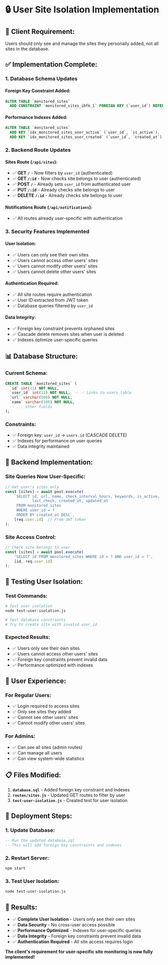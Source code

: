 # 🔒 User Site Isolation Implementation

## 🎯 **Client Requirement:**
Users should only see and manage the sites they personally added, not all sites in the database.

## ✅ **Implementation Complete:**

### **1. Database Schema Updates**

#### **Foreign Key Constraint Added:**
```sql
ALTER TABLE `monitored_sites`
  ADD CONSTRAINT `monitored_sites_ibfk_1` FOREIGN KEY (`user_id`) REFERENCES `users` (`id`) ON DELETE CASCADE;
```

#### **Performance Indexes Added:**
```sql
ALTER TABLE `monitored_sites`
  ADD KEY `idx_monitored_sites_user_active` (`user_id`, `is_active`),
  ADD KEY `idx_monitored_sites_user_created` (`user_id`, `created_at`);
```

### **2. Backend Route Updates**

#### **Sites Route (`/api/sites`):**
- ✅ **GET `/`** - Now filters by `user_id` (authenticated)
- ✅ **GET `/:id`** - Now checks site belongs to user (authenticated)
- ✅ **POST `/`** - Already sets `user_id` from authenticated user
- ✅ **PUT `/:id`** - Already checks site belongs to user
- ✅ **DELETE `/:id`** - Already checks site belongs to user

#### **Notifications Route (`/api/notifications`):**
- ✅ All routes already user-specific with authentication

### **3. Security Features Implemented**

#### **User Isolation:**
- ✅ Users can only see their own sites
- ✅ Users cannot access other users' sites
- ✅ Users cannot modify other users' sites
- ✅ Users cannot delete other users' sites

#### **Authentication Required:**
- ✅ All site routes require authentication
- ✅ User ID extracted from JWT token
- ✅ Database queries filtered by `user_id`

#### **Data Integrity:**
- ✅ Foreign key constraint prevents orphaned sites
- ✅ Cascade delete removes sites when user is deleted
- ✅ Indexes optimize user-specific queries

## 📊 **Database Structure:**

### **Current Schema:**
```sql
CREATE TABLE `monitored_sites` (
  `id` int(11) NOT NULL,
  `user_id` int(11) NOT NULL,  -- ✅ Links to users table
  `url` varchar(500) NOT NULL,
  `name` varchar(100) NOT NULL,
  -- ... other fields
);
```

### **Constraints:**
- ✅ Foreign key: `user_id` → `users.id` (CASCADE DELETE)
- ✅ Indexes for performance on user queries
- ✅ Data integrity maintained

## 🔧 **Backend Implementation:**

### **Site Queries Now User-Specific:**
```javascript
// Get user's sites only
const [sites] = await pool.execute(
    `SELECT id, url, name, check_interval_hours, keywords, is_active, 
            last_check, created_at, updated_at
     FROM monitored_sites 
     WHERE user_id = ?
     ORDER BY created_at DESC`,
    [req.user.id]  // From JWT token
);
```

### **Site Access Control:**
```javascript
// Check site belongs to user
const [sites] = await pool.execute(
    'SELECT id FROM monitored_sites WHERE id = ? AND user_id = ?',
    [id, req.user.id]
);
```

## 🧪 **Testing User Isolation:**

### **Test Commands:**
```bash
# Test user isolation
node test-user-isolation.js

# Test database constraints
# Try to create site with invalid user_id
```

### **Expected Results:**
- ✅ Users only see their own sites
- ✅ Users cannot access other users' sites
- ✅ Foreign key constraints prevent invalid data
- ✅ Performance optimized with indexes

## 🎯 **User Experience:**

### **For Regular Users:**
- ✅ Login required to access sites
- ✅ Only see sites they added
- ✅ Cannot see other users' sites
- ✅ Cannot modify other users' sites

### **For Admins:**
- ✅ Can see all sites (admin routes)
- ✅ Can manage all users
- ✅ Can view system-wide statistics

## 📋 **Files Modified:**

1. **`database.sql`** - Added foreign key constraint and indexes
2. **`routes/sites.js`** - Updated GET routes to filter by user
3. **`test-user-isolation.js`** - Created test for user isolation

## 🚀 **Deployment Steps:**

### **1. Update Database:**
```sql
-- Run the updated database.sql
-- This will add foreign key constraints and indexes
```

### **2. Restart Server:**
```bash
npm start
```

### **3. Test User Isolation:**
```bash
node test-user-isolation.js
```

## 🎉 **Results:**

- ✅ **Complete User Isolation** - Users only see their own sites
- ✅ **Data Security** - No cross-user access possible
- ✅ **Performance Optimized** - Indexes for user-specific queries
- ✅ **Data Integrity** - Foreign key constraints prevent invalid data
- ✅ **Authentication Required** - All site access requires login

**The client's requirement for user-specific site monitoring is now fully implemented!**
